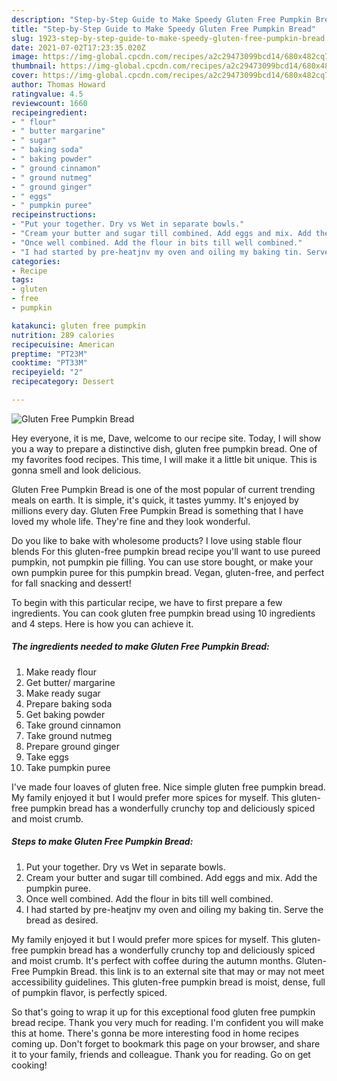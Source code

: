 ```yaml
---
description: "Step-by-Step Guide to Make Speedy Gluten Free Pumpkin Bread"
title: "Step-by-Step Guide to Make Speedy Gluten Free Pumpkin Bread"
slug: 1923-step-by-step-guide-to-make-speedy-gluten-free-pumpkin-bread
date: 2021-07-02T17:23:35.020Z
image: https://img-global.cpcdn.com/recipes/a2c29473099bcd14/680x482cq70/gluten-free-pumpkin-bread-recipe-main-photo.jpg
thumbnail: https://img-global.cpcdn.com/recipes/a2c29473099bcd14/680x482cq70/gluten-free-pumpkin-bread-recipe-main-photo.jpg
cover: https://img-global.cpcdn.com/recipes/a2c29473099bcd14/680x482cq70/gluten-free-pumpkin-bread-recipe-main-photo.jpg
author: Thomas Howard
ratingvalue: 4.5
reviewcount: 1660
recipeingredient:
- " flour"
- " butter margarine"
- " sugar"
- " baking soda"
- " baking powder"
- " ground cinnamon"
- " ground nutmeg"
- " ground ginger"
- " eggs"
- " pumpkin puree"
recipeinstructions:
- "Put your together. Dry vs Wet in separate bowls."
- "Cream your butter and sugar till combined. Add eggs and mix. Add the pumpkin puree."
- "Once well combined. Add the flour in bits till well combined."
- "I had started by pre-heatjnv my oven and oiling my baking tin. Serve the bread as desired."
categories:
- Recipe
tags:
- gluten
- free
- pumpkin

katakunci: gluten free pumpkin 
nutrition: 289 calories
recipecuisine: American
preptime: "PT23M"
cooktime: "PT33M"
recipeyield: "2"
recipecategory: Dessert

---
```



![Gluten Free Pumpkin Bread](https://img-global.cpcdn.com/recipes/a2c29473099bcd14/680x482cq70/gluten-free-pumpkin-bread-recipe-main-photo.jpg)

Hey everyone, it is me, Dave, welcome to our recipe site. Today, I will show you a way to prepare a distinctive dish, gluten free pumpkin bread. One of my favorites food recipes. This time, I will make it a little bit unique. This is gonna smell and look delicious.

Gluten Free Pumpkin Bread is one of the most popular of current trending meals on earth. It is simple, it's quick, it tastes yummy. It's enjoyed by millions every day. Gluten Free Pumpkin Bread is something that I have loved my whole life. They're fine and they look wonderful.

Do you like to bake with wholesome products? I love using stable flour blends For this gluten-free pumpkin bread recipe you&#39;ll want to use pureed pumpkin, not pumpkin pie filling. You can use store bought, or make your own pumpkin puree for this pumpkin bread. Vegan, gluten-free, and perfect for fall snacking and dessert!


To begin with this particular recipe, we have to first prepare a few ingredients. You can cook gluten free pumpkin bread using 10 ingredients and 4 steps. Here is how you can achieve it.

<!--inarticleads1-->

##### The ingredients needed to make Gluten Free Pumpkin Bread:

1. Make ready  flour
1. Get  butter/ margarine
1. Make ready  sugar
1. Prepare  baking soda
1. Get  baking powder
1. Take  ground cinnamon
1. Take  ground nutmeg
1. Prepare  ground ginger
1. Take  eggs
1. Take  pumpkin puree


I&#39;ve made four loaves of gluten free. Nice simple gluten free pumpkin bread. My family enjoyed it but I would prefer more spices for myself. This gluten-free pumpkin bread has a wonderfully crunchy top and deliciously spiced and moist crumb. 

<!--inarticleads2-->

##### Steps to make Gluten Free Pumpkin Bread:

1. Put your together. Dry vs Wet in separate bowls.
1. Cream your butter and sugar till combined. Add eggs and mix. Add the pumpkin puree.
1. Once well combined. Add the flour in bits till well combined.
1. I had started by pre-heatjnv my oven and oiling my baking tin. Serve the bread as desired.


My family enjoyed it but I would prefer more spices for myself. This gluten-free pumpkin bread has a wonderfully crunchy top and deliciously spiced and moist crumb. It&#39;s perfect with coffee during the autumn months. Gluten-Free Pumpkin Bread. this link is to an external site that may or may not meet accessibility guidelines. This gluten-free pumpkin bread is moist, dense, full of pumpkin flavor, is perfectly spiced. 

So that's going to wrap it up for this exceptional food gluten free pumpkin bread recipe. Thank you very much for reading. I'm confident you will make this at home. There's gonna be more interesting food in home recipes coming up. Don't forget to bookmark this page on your browser, and share it to your family, friends and colleague. Thank you for reading. Go on get cooking!
